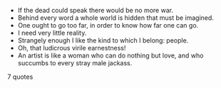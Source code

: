  - If the dead could speak there would be no more war.
 - Behind every word a whole world is hidden that must be imagined.
 - One ought to go too far, in order to know how far one can go.
 - I need very little reality.
 - Strangely enough I like the kind to which I belong: people.
 - Oh, that ludicrous virile earnestness!
 - An artist is like a woman who can do nothing but love, and who succumbs to every stray male jackass.

7 quotes